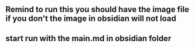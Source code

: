 ## Remind to run this you should have the image file if you don't the image in obsidian will not load
## start run with the main.md in obsidian folder

